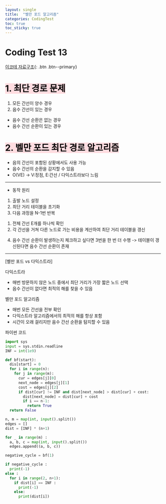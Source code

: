 ```yaml
---
layout: single
title:  "벨만 포드 알고리즘"
categories: CodingTest
toc: true
toc_sticky: true
---
```


# Coding Test 13

[이코테 자료구조](https://www.youtube.com/watch?v=Ppimbaxm8d8&list=PLRx0vPvlEmdAghTr5mXQxGpHjWqSz0dgC&index=13){: .btn .btn--primary}

# <mark style='background-color: #ffdce0'>1. 최단 경로 문제</mark>
1. 모든 간선이 양수 경우
2. 음수 간선이 있는 경우
  - 음수 간선 순환은 없는 경우
  - 음수 간선 순환이 있는 경우

# <mark style='background-color: #ffdce0'>2. 벨만 포드 최단 경로 알고리즘</mark>
- 음의 간선이 포함된 상황에서도 사용 가능
- 음수 간선의 순환을 감지할 수 있음
- O(VE) -> V:정점, E:간선 / 다익스트라보다 느림

***

- 동작 원리
1. 출발 노드 설정
2. 최단 거리 테이블을 초기화
3. 다음 과정을 N-1번 반복
  1) 전체 간선 E개를 하나씩 확인
  2) 각 간선을 거쳐 다른 노드로 가는 비용을 계산하여 최단 거리 테이블을 갱신
4. 음수 간선 순환이 발생하는지 체크하고 싶다면 3번을 한 번 더 수행 -> 테이블이 갱신된다면 음수 간선 순환이 존재

***

[벨만 포드 vs 다익스트라]

다익스트라
- 매번 방문하지 않은 노드 중에서 최단 거리가 가장 짧은 노드 선택  
- 음수 간선이 없다면 최적의 해를 찾을 수 있음

벨만 포드 알고리즘
- 매번 모든 간선을 전부 확인
- 다익스트라 알고리즘에서의 최적의 해를 항상 포함
- 시간이 오래 걸리지만 음수 간선 순환을 탐지할 수 있음

파이썬 코드

```python
import sys
input = sys.stdin.readline
INF = int(1e9)

def bf(start):
  dis[start] = 0
  for i in range(n):
    for j in range(m):
      cur = edges[j][0]
      next_node = edges[j][1]
      cost = edges[j][2]
      if dist[cur] != INF and dist[next_node] > dist[cur] + cost:
        dist[next_node] = dist[cur] + cost
        if i == n-1:
          return True
  return False

n, m = map(int, input().split())
edges = []
dist = [INF] * (n+1)

for _ in range(m) :
  a, b, c = map(int, input().split())
  edges.append((a, b, c))

negative_cycle = bf(1)

if negative_cycle :
  print(-1)
else :
  for i in range(2, n+1):
    if dist[i] == INF :
      print(-1)
    else:
      print(dist[i])
```